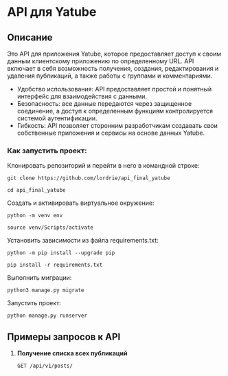 # API для Yatube

## Описание
Это API для приложения Yatube, которое предоставляет доступ к своим данным клиентскому приложению по определенному URL.
API включает в себя возможность получения, создания, редактирования и удаления публикаций, а также работы с группами и комментариями.

* Удобство использования: API предоставляет простой и понятный интерфейс для взаимодействия с данными.
* Безопасность: все данные передаются через защищенное соединение, а доступ к определенным функциям контролируется системой аутентификации.
* Гибкость: API позволяет сторонним разработчикам создавать свои собственные приложения и сервисы на основе данных Yatube.

### Как запустить проект:

Клонировать репозиторий и перейти в него в командной строке:

```
git clone https://github.com/lordrie/api_final_yatube
```

```
cd api_final_yatube
```

Cоздать и активировать виртуальное окружение:

```
python -m venv env
```

```
source venv/Scripts/activate
```

Установить зависимости из файла requirements.txt:

```
python -m pip install --upgrade pip
```

```
pip install -r requirements.txt
```

Выполнить миграции:

```
python3 manage.py migrate
```

Запустить проект:

```
python manage.py runserver
```

## Примеры запросов к API

1. **Получение списка всех публикаций**
    ```
    GET /api/v1/posts/
    ```
